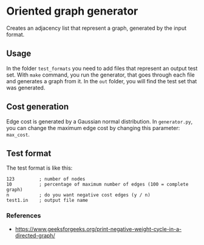 # Oriented graph generator

Creates an adjacency list that represent a graph, generated by the input format.

## Usage
In the folder `test_formats` you need to add files that represent an output test
set.
With `make` command, you run the generator, that goes through each file and generates a graph from it.
In the `out` folder, you will find the test set that was generated.

## Cost generation
Edge cost is generated by a Gaussian normal distribution. In `generator.py`, you can change the maximum edge cost by
changing this parameter: `max_cost`.

## Test format
The test format is like this:
```
123         ; number of nodes
10          ; percentage of maximum number of edges (100 = complete graph)
n           ; do you want negative cost edges (y / n)
test1.in    ; output file name
```

### References
* https://www.geeksforgeeks.org/print-negative-weight-cycle-in-a-directed-graph/
